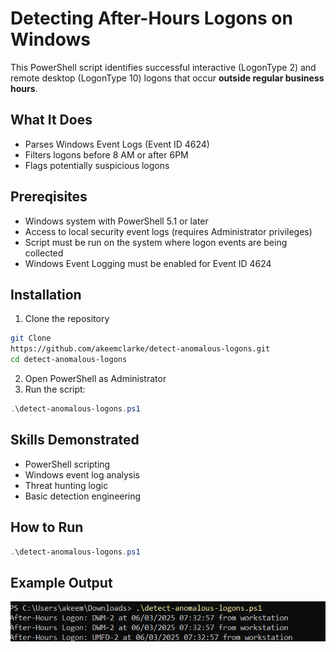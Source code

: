 # Detecting After-Hours Logons on Windows

This PowerShell script identifies successful interactive (LogonType 2) and remote desktop (LogonType 10) logons that occur **outside regular business hours**.

## What It Does
- Parses Windows Event Logs (Event ID 4624)
- Filters logons before 8 AM or after 6PM
- Flags potentially suspicious logons

## Prereqisites
- Windows system with PowerShell 5.1 or later
- Access to local security event logs (requires Administrator privileges)
- Script must be run on the system where logon events are being collected
- Windows Event Logging must be enabled for Event ID 4624

## Installation
1. Clone the repository
```bash
git Clone
https://github.com/akeemclarke/detect-anomalous-logons.git
cd detect-anomalous-logons
```
2. Open PowerShell as Administrator
3. Run the script:
```powershell
.\detect-anomalous-logons.ps1
```

## Skills Demonstrated
- PowerShell scripting
- Windows event log analysis
- Threat hunting logic
- Basic detection engineering

## How to Run
```powershell
.\detect-anomalous-logons.ps1

```

## Example Output
![Script Output](Script%20Results.png)
